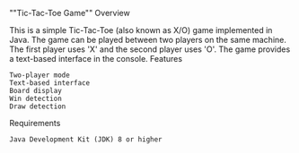 ""Tic-Tac-Toe Game""
Overview

This is a simple Tic-Tac-Toe (also known as X/O) game implemented in Java. The game can be played between two players on the same machine. The first player uses 'X' and the second player uses 'O'. The game provides a text-based interface in the console.
Features

    Two-player mode
    Text-based interface
    Board display
    Win detection
    Draw detection

Requirements

    Java Development Kit (JDK) 8 or higher
